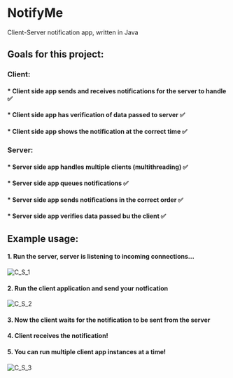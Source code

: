

# NotifyMe
Client-Server notification app, written in Java

 
## Goals for this project:

### Client:

#### * Client side app sends and receives notifications for the server to handle :white_check_mark:
#### * Client side app has verification of data passed to server :white_check_mark:
#### * Client side app shows the notification at the correct time :white_check_mark:

### Server:

#### * Server side app handles multiple clients (multithreading) :white_check_mark:
#### * Server side app queues notifications :white_check_mark:
#### * Server side app sends notifications in the correct order :white_check_mark:
#### * Server side app verifies data passed bu the client :white_check_mark:

## Example usage:

#### 1. Run the server, server is listening to incoming connections...
![C_S_1](https://user-images.githubusercontent.com/78366670/117467388-edb2da80-af53-11eb-8e5b-edcce287912a.png)

#### 2. Run the client application and send your notfication
![C_S_2](https://user-images.githubusercontent.com/78366670/117467885-674ac880-af54-11eb-82bf-ed555e9728e7.png)

#### 3. Now the client waits for the notification to be sent from the server

#### 4. Client receives the notification!

#### 5. You can run multiple client app instances at a time! 
![C_S_3](https://user-images.githubusercontent.com/78366670/117468132-abd66400-af54-11eb-84a9-9e4e84aefa83.png)



